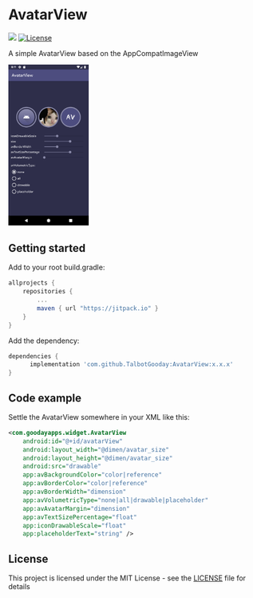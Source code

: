 # AvatarView

[![](https://jitpack.io/v/TalbotGooday/AvatarView.svg)](https://jitpack.io/#TalbotGooday/AvatarView)
[![License](http://img.shields.io/badge/license-MIT-green.svg?style=flat)]()

A simple AvatarView based on the AppCompatImageView

<img src="/screenshots/1.png" width=32%/>

## Getting started

Add to your root build.gradle:
```Groovy
allprojects {
	repositories {
	    ...
	    maven { url "https://jitpack.io" }
	}
}
```

Add the dependency:
```Groovy
dependencies {
      implementation 'com.github.TalbotGooday:AvatarView:x.x.x'
}
```

## Code example

Settle the AvatarView somewhere in your XML like this:

```xml
<com.goodayapps.widget.AvatarView
	android:id="@+id/avatarView"
	android:layout_width="@dimen/avatar_size"
	android:layout_height="@dimen/avatar_size"
	android:src="drawable"
	app:avBackgroundColor="color|reference"
	app:avBorderColor="color|reference"
	app:avBorderWidth="dimension"
	app:avVolumetricType="none|all|drawable|placeholder"
	app:avAvatarMargin="dimension"
	app:avTextSizePercentage="float"
	app:iconDrawableScale="float"
	app:placeholderText="string" />
```

## License

This project is licensed under the MIT License - see the [LICENSE](LICENSE) file for details
